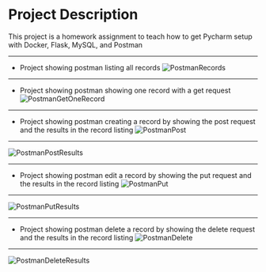 # Project Description
This project is a homework assignment to teach how to get Pycharm setup with Docker, Flask, MySQL, and Postman

---

-  Project showing postman listing all records
![PostmanRecords](https://user-images.githubusercontent.com/85648353/127246695-29dc6b7a-6fd0-426b-a0c7-5a95b9170cfd.PNG)

---

-  Project showing postman showing one record with a get request
![PostmanGetOneRecord](https://user-images.githubusercontent.com/85648353/127246972-50dd696c-65b8-40ca-9ea2-f705b5aa4348.PNG)

---

- Project showing postman creating a record by showing the post request and the results in
the record listing
![PostmanPost](https://user-images.githubusercontent.com/85648353/127247045-9315cbfe-e34a-44fc-93b6-8d2cf6ab245a.PNG)

---

![PostmanPostResults](https://user-images.githubusercontent.com/85648353/127247051-471aa750-1c78-42fa-8433-d4984bcae28d.PNG)

---

- Project showing postman edit a record by showing the put request and the results in the
record listing
![PostmanPut](https://user-images.githubusercontent.com/85648353/127247094-b0121d52-6c9f-4e08-92db-b460c699b3ad.PNG)

---

![PostmanPutResults](https://user-images.githubusercontent.com/85648353/127247105-307882f5-ef05-4172-9c6a-17e4bb199f11.PNG)

---

-  Project showing postman delete a record by showing the delete request and the results in
the record listing
![PostmanDelete](https://user-images.githubusercontent.com/85648353/127247144-f3162ff8-d607-438c-9a44-85d1c59c744e.PNG)

---

![PostmanDeleteResults](https://user-images.githubusercontent.com/85648353/127247153-1ee528f1-e185-4368-b9ff-aaa32c34c6d2.PNG)
